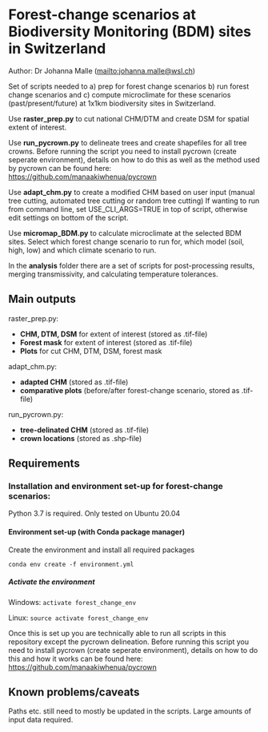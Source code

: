 # Forest-change scenarios at Biodiversity Monitoring (BDM) sites in Switzerland

Author: Dr Johanna Malle (<mailto:johanna.malle@wsl.ch>)

Set of scripts needed to a) prep for forest change scenarios b) run forest change scenarios and c) compute microclimate for these scenarios (past/present/future) at 1x1km biodiversity sites in Switzerland. 

Use **raster_prep.py** to cut national CHM/DTM and create DSM for spatial extent of interest. 

Use **run_pycrown.py** to delineate trees and create shapefiles for all tree crowns. Before running the script you need to install pycrown (create seperate environment), details on how to do this as well as the method used by pycrown can be found here:
https://github.com/manaakiwhenua/pycrown

Use **adapt_chm.py** to create a modified CHM based on user input (manual tree cutting, automated tree cutting or random tree cutting)
If wanting to run from command line, set USE_CLI_ARGS=TRUE in top of script, otherwise edit settings on bottom of the script.

Use **micromap_BDM.py** to calculate microclimate at the selected BDM sites. Select which forest change scenario to run for, which model (soil, high, low) and which climate scenario to run.

In the **analysis** folder there are a set of scripts for post-processing results, merging transmissivity, and calculating temperature tolerances. 

## Main outputs
raster_prep.py:
* **CHM, DTM, DSM** for extent of interest (stored as .tif-file)
* **Forest mask** for extent of interest (stored as .tif-file)
* **Plots** for cut CHM, DTM, DSM, forest mask

adapt_chm.py:
* **adapted CHM** (stored as .tif-file)
* **comparative plots** (before/after forest-change scenario, stored as .tif-file)

run_pycrown.py:
* **tree-delinated CHM** (stored as .tif-file)
* **crown locations** (stored as .shp-file)

## Requirements


### Installation and environment set-up for forest-change scenarios:
Python 3.7 is required.
Only tested on Ubuntu 20.04

#### Environment set-up (with Conda package manager)
Create the environment and install all required packages

`conda env create -f environment.yml`

##### Activate the environment

Windows: `activate forest_change_env`

Linux: `source activate forest_change_env`

Once this is set up you are technically able to run all scripts in this repository except the pycrown delineation. Before running this script you need to install pycrown (create seperate environment), details on how to do this and how it works can be found here:
https://github.com/manaakiwhenua/pycrown


## Known problems/caveats

Paths etc. still need to mostly be updated in the scripts. Large amounts of input data required.

